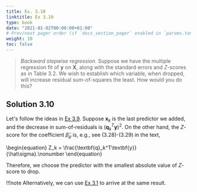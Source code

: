 ```yaml
---
title: Ex. 3.10
linktitle: Ex 3.10
type: book
date: "2021-01-02T00:00:00+01:00"
# Prev/next pager order (if `docs_section_pager` enabled in `params.toml`)
weight: 10
toc: false
---
```


> *Backward stepwise regression*. Suppose we have the multiple regression fit of $\textbf{y}$ on $\textbf{X}$, along with the standard errors and $Z$-scores as in Table 3.2. We wish to establish which variable, when dropped, will increase residual sum-of-squares the least. How would you do this?

## Solution 3.10

Let's follow the ideas in [Ex 3.9](ex3-9.md). Suppose $\textbf{x}_k$ is the last predictor we added, and the decrease in sum-of-residuals is $(\textbf{q}_k^T\textbf{y})^2$. On the other hand, the $Z$-score for the coefficient $\hat{\beta}_p$ is, e.g., see (3.28)-(3.29) in the text,  

\begin{equation}
    Z_k = \frac{\textbf{q}_k^T\textbf{y}}{\hat\sigma}.\nonumber
\end{equation}

Therefore, we choose the predictor with the smallest absolute value of $Z$-score to drop.

!!!note
    Alternatively, we can use [Ex 3.1](ex3-1.md) to arrive at the same result.
